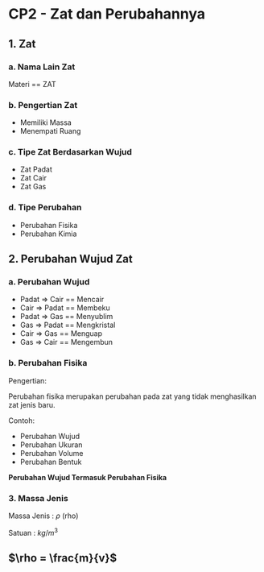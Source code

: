 # CP2 - Zat dan Perubahannya

## 1. Zat

### a. Nama Lain Zat

Materi == ZAT

### b. Pengertian Zat

- Memiliki Massa
- Menempati Ruang

### c. Tipe Zat Berdasarkan Wujud

- Zat Padat
- Zat Cair
- Zat Gas

### d. Tipe Perubahan

- Perubahan Fisika
- Perubahan Kimia

## 2. Perubahan Wujud Zat

### a. Perubahan Wujud

- Padat => Cair == Mencair
- Cair => Padat == Membeku
- Padat => Gas == Menyublim
- Gas => Padat == Mengkristal
- Cair => Gas == Menguap
- Gas => Cair == Mengembun

### b. Perubahan Fisika

Pengertian:

Perubahan fisika merupakan perubahan pada zat yang tidak menghasilkan zat jenis baru.

Contoh:
- Perubahan Wujud
- Perubahan Ukuran
- Perubahan Volume
- Perubahan Bentuk

**Perubahan Wujud Termasuk Perubahan Fisika**

### 3. Massa Jenis

Massa Jenis : $\rho$ (rho)

Satuan : $kg/m^3$

## $\rho = \frac{m}{v}$


